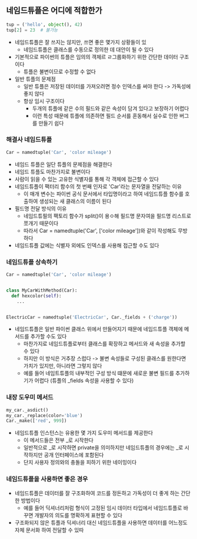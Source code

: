 ## 네임드튜플은 어디에 적합한가

```python
tup = ('hello', object(), 42)
tup[2] = 23  # 불가능
```

- 네임드튜플은 잘 쓰지는 않지만, 쓰면 좋은 몇가지 상황들이 있
  - 네임드튜플은 클래스를 수동으로 정의한 데 대안이 될 수 있다
- 기본적으로 파이썬의 튜플은 임의의 객체르 ㄹ그룹화하기 위한 간단한 데이터 구조이다
  - 튜플은 불변이므로 수정할 수 없다
- 일반 튜플의 문제점
  - 일반 튜플은 저장된 데이터를 가져오려면 정수 인덱스를 써야 한다 -> 가독성에 좋지 않다
  - 항상 임시 구조이다
    - 두개의 튜플에 같은 수의 필드와 같은 속성이 담겨 있다고 보장하기 어렵다
    - 이런 특성 때문에 튜플에 의존하면 필드 순서를 혼동해서 실수로 인한 버그를 만들기 쉽다

### 해결사 네임드튜플

 ```python
 Car = namedtuple('Car', 'color mileage')

 ```

- 네임드 튜플은 일단 튜플의 문제점을 해결한다
- 네임드 튜플도 마찬가지로 불변이다
- 사람이 읽을 수 있는 고유한 식별자를 통해 각 객체에 접근할 수 있다
- 네임드튜플이 팩터리 함수의 첫 번째 인자로 'Car'라는 문자열을 전달하는 이유
  - 이 매개 변수는 파이썬 공식 문서에서 타입명이라고 하여 네임드튜플 함수를 호출하여 생성되는 새 클래스의 이름이 된다
- 필드명 전달 방식의 이유
  - 네임드튜필의 팩토리 함수가 split()이 용ㅇ해 필드명 문자여을 필드명 리스트로 쪼개기 때문이다
  - 따라서 Car = namedtuple('Car', ['color mileage'])와 같이 작성해도 무방하다
- 네임드튜플 값에는 식별자 외에도 인덱스를 사용해 접근할 수도 있다

### 네임드튜플 상속하기

```python
Car = namedtuple('Car', 'color mileage')


class MyCarWithMethod(Car):
  def hexcolor(self):
    ...


ElectricCar = namedtuple('ElectricCar', Car._fields + ('charge'))
```

- 네임드튜플은 일반 파이썬 클래스 위에서 만들어지기 때문에 네임드튜플 객체에 메서드를 추가할 수도 있다
  - 마찬가지로 네임드튜플로부터 클래스를 확장하고 메서드와 새 속성을 추가할 수 있다
  - 하지만 이 방식은 거추장 스럽다 -> 불변 속성들로 구성된 클래스를 원한다면 가치가 있지만, 아니라면 그렇지 않다
  - 예를 들어 네임트튜플의 내부적인 구성 방식 떄문에 새로운 불변 필드를 추가하기가 어렵다 (튜플의 _fields 속성을 사용할 수 있다)

### 내장 도우미 메서드

```python
my_car._asdict()
my_car._replace(color='blue')
Car._make(['red', 999])
```

- 네임드튜플 인스턴스는 유용한 몇 가지 도우미 메서드를 제공한다
  - 이 메서드들은 전부 _로 시작한다
  - 일반적으로 _로 시작하면 private을 의미하지만 네임드튜플의 경우에는 _로 시작하지만 공개 인터페이스에 포함된다
  - 단지 사용자 정의와의 충돌을 피하기 위한 네이밍이다

### 네임드튜플을 사용하면 좋은 경우

- 네임드튜플은 데이터를 잘 구조화하여 코드를 정돈하고 가독성이 더 좋게 하는 간단한 방법이다
  - 예를 들어 딕셔너리처럼 형식이 고정된 임시 데이터 타입에서 네임드튜플로 바꾸면 개발자의 의도를 명확하게 표현할 수 있다
- 구조화되지 않은 튜플과 딕셔너리 대신 네임드튜플을 사용하면 데이터를 어느정도 자체 문서화 하여 전달할 수 있따 

